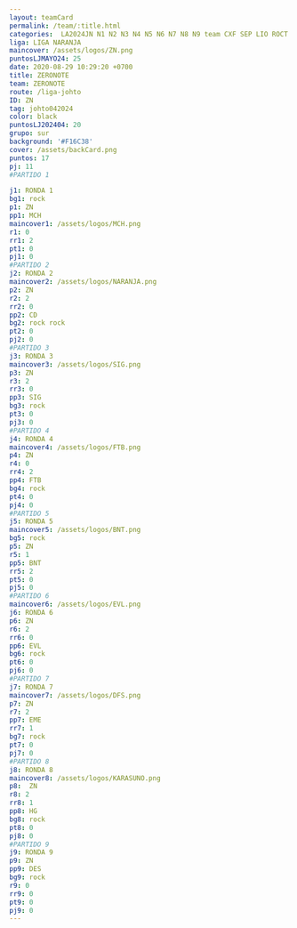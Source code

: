 ```yaml
---
layout: teamCard
permalink: /team/:title.html
categories:  LA2024JN N1 N2 N3 N4 N5 N6 N7 N8 N9 team CXF SEP LIO ROCT
liga: LIGA NARANJA
maincover: /assets/logos/ZN.png
puntosLJMAYO24: 25
date: 2020-08-29 10:29:20 +0700
title: ZERONOTE
team: ZERONOTE
route: /liga-johto
ID: ZN
tag: johto042024
color: black
puntosLJ202404: 20
grupo: sur
background: '#F16C38'
cover: /assets/backCard.png
puntos: 17
pj: 11
#PARTIDO 1

j1: RONDA 1
bg1: rock
p1: ZN
pp1: MCH
maincover1: /assets/logos/MCH.png
r1: 0
rr1: 2
pt1: 0
pj1: 0
#PARTIDO 2
j2: RONDA 2
maincover2: /assets/logos/NARANJA.png
p2: ZN
r2: 2
rr2: 0
pp2: CD
bg2: rock rock
pt2: 0
pj2: 0
#PARTIDO 3
j3: RONDA 3
maincover3: /assets/logos/SIG.png
p3: ZN
r3: 2
rr3: 0
pp3: SIG
bg3: rock
pt3: 0
pj3: 0
#PARTIDO 4
j4: RONDA 4
maincover4: /assets/logos/FTB.png
p4: ZN
r4: 0
rr4: 2
pp4: FTB
bg4: rock 
pt4: 0
pj4: 0
#PARTIDO 5
j5: RONDA 5
maincover5: /assets/logos/BNT.png
bg5: rock 
p5: ZN
r5: 1
pp5: BNT
rr5: 2
pt5: 0
pj5: 0
#PARTIDO 6
maincover6: /assets/logos/EVL.png
j6: RONDA 6
p6: ZN
r6: 2
rr6: 0
pp6: EVL
bg6: rock
pt6: 0
pj6: 0
#PARTIDO 7
j7: RONDA 7
maincover7: /assets/logos/DFS.png
p7: ZN
r7: 2
pp7: EME
rr7: 1
bg7: rock 
pt7: 0
pj7: 0
#PARTIDO 8
j8: RONDA 8
maincover8: /assets/logos/KARASUNO.png
p8:  ZN
r8: 2
rr8: 1
pp8: HG
bg8: rock 
pt8: 0
pj8: 0
#PARTIDO 9
j9: RONDA 9
p9: ZN
pp9: DES
bg9: rock
r9: 0
rr9: 0
pt9: 0
pj9: 0
---
```



